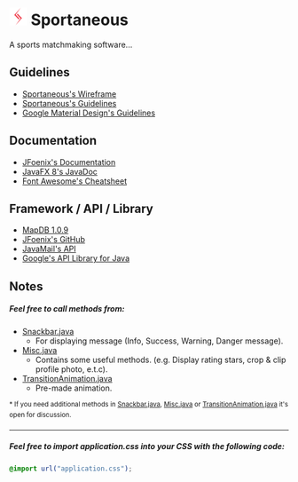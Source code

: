 <h1>
<img src="src/application/assets/img/Sportaneous_small_alt.png" /> Sportaneous
</h1>
A sports matchmaking software...

Guidelines
------
* [Sportaneous's Wireframe](https://unoq8a.axshare.com/home.html)
* [Sportaneous's Guidelines](https://y698fv.axshare.com/#g=1&p=index)
* [Google Material Design's Guidelines](https://material.io/guidelines/)

Documentation
------
* [JFoenix's Documentation](http://www.jfoenix.com/documentation.html)
* [JavaFX 8's JavaDoc](https://docs.oracle.com/javase/8/javafx/api/toc.htm)
* [Font Awesome's Cheatsheet](http://fontawesome.io/cheatsheet/)

Framework / API / Library
------
* [MapDB 1.0.9](http://central.maven.org/maven2/org/mapdb/mapdb/1.0.9/mapdb-1.0.9.jar.asc)
* [JFoenix's GitHub](https://github.com/jfoenixadmin/JFoenix)
* [JavaMail's API](https://github.com/javaee/javamail/releases)
* [Google's API Library for Java](https://developers.google.com/api-client-library/java/google-api-java-client/download)

Notes
------
##### Feel free to call methods from:
* [Snackbar.java](src/modules/Snackbar.java)
  * For displaying message (Info, Success, Warning, Danger message).
* [Misc.java](src/modules/Misc.java)
  * Contains some useful methods. (e.g. Display rating stars, crop & clip profile photo, e.t.c).
* [TransitionAnimation.java](src/modules/TransitionAnimation.java)
  * Pre-made animation.

<sup>* If you need additional methods in [Snackbar.java](src/modules/Snackbar.java), [Misc.java](src/modules/Misc.java) or [TransitionAnimation.java](src/modules/TransitionAnimation.java) it's open for discussion.</sup>

------
##### Feel free to import application.css into your CSS with the following code:
```CSS
@import url("application.css");
```
